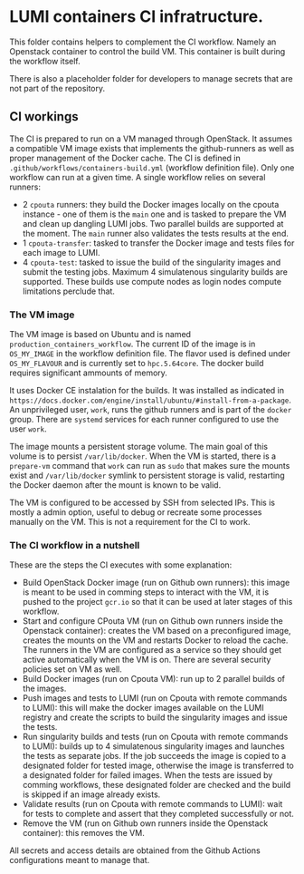 # LUMI containers CI infratructure.

This folder contains helpers to complement the CI workflow. Namely an Openstack container to control the build VM. This container is built during the workflow itself.

There is also a placeholder folder for developers to manage secrets that are not part of the repository.

## CI workings

The CI is prepared to run on a VM managed through OpenStack. It assumes a compatible VM image exists that implements the github-runners as well as proper management of the Docker cache. The CI is defined in `.github/workflows/containers-build.yml` (workflow definition file). Only one workflow can run at a given time. A single workflow relies on several runners:
* 2 `cpouta` runners: they build the Docker images locally on the cpouta instance - one of them is the `main` one and is tasked to prepare the VM and clean up dangling LUMI jobs. Two parallel builds are supported at the moment. The `main` runner also validates the tests results at the end.
* 1 `cpouta-transfer`: tasked to transfer the Docker image and tests files for each image to LUMI.
* 4 `cpouta-test`: tasked to issue the build of the singularity images and submit the testing jobs. Maximum 4 simulatenous singularity builds are supported. These builds use compute nodes as login nodes compute limitations perclude that.

### The VM image 
The VM image is based on Ubuntu and is named `production_containers_workflow`. The current ID of the image is in `OS_MY_IMAGE` in the workflow definition file. The flavor used is defined under `OS_MY_FLAVOUR` and is currently set to `hpc.5.64core`. The docker build requires significant  ammounts of memory.

It uses Docker CE instalation for the builds. It was installed as indicated in `https://docs.docker.com/engine/install/ubuntu/#install-from-a-package`. An unprivileged user, `work`, runs the github runners and is part of the `docker` group. There are `systemd` services for each runner configured to use the user `work`.

The image mounts a persistent storage volume. The main goal of this volume is to persist `/var/lib/docker`. When the VM is started, there is a `prepare-vm` command that `work` can run as `sudo` that makes sure the mounts exist and `/var/lib/docker` symlink to persistent storage is valid, restarting the Docker daemon after the mount is known to be valid.

The VM is configured to be accessed by SSH from selected IPs. This is mostly a admin option, useful to debug or recreate some processes manually on the VM. This is not a requirement for the CI to work.

### The CI workflow in a nutshell

These are the steps the CI executes with some explanation:

* Build OpenStack Docker image (run on Github own runners): this image is meant to be used in comming steps to interact with the VM, it is pushed to the project `gcr.io` so that it can be used at later stages of this workflow.
* Start and configure CPouta VM (run on Github own runners inside the Openstack container): creates the VM based on a preconfigured image, creates the mounts on the VM and restarts Docker to reload the cache. The runners in the VM are configured as a service so they should get active automatically when the VM is on. There are several security policies set on VM as well.
* Build Docker images (run on Cpouta VM): run up to 2 parallel builds of the images.
* Push images and tests to LUMI (run on Cpouta with remote commands to LUMI): this will make the docker images available on the LUMI registry and create the scripts to build the singularity images and issue the tests.
* Run singularity builds and tests (run on Cpouta with remote commands to LUMI): builds up to 4 simulatenous singularity images and launches the tests as separate jobs. If the job succeeds the image is copied to a designated folder for tested image, otherwise the image is transferred to a designated folder for failed images. When the tests are issued by comming workflows, these designated folder are checked and the build is skipped if an image already exists.
* Validate results (run on Cpouta with remote commands to LUMI): wait for tests to complete and assert that they completed successfully or not.
* Remove the VM (run on Github own runners inside the Openstack container): this removes the VM.

All secrets and access details are obtained from the Github Actions configurations meant to manage that.